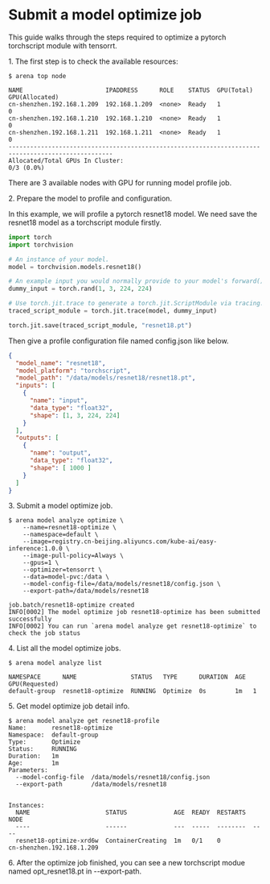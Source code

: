 # Submit a model optimize job

This guide walks through the steps required to optimize a pytorch torchscript module with tensorrt.

1\. The first step is to check the available resources:

```shell
$ arena top node

NAME                       IPADDRESS      ROLE    STATUS  GPU(Total)  GPU(Allocated)
cn-shenzhen.192.168.1.209  192.168.1.209  <none>  Ready   1           0
cn-shenzhen.192.168.1.210  192.168.1.210  <none>  Ready   1           0
cn-shenzhen.192.168.1.211  192.168.1.211  <none>  Ready   1           0
---------------------------------------------------------------------------------------------------
Allocated/Total GPUs In Cluster:
0/3 (0.0%)
```

There are 3 available nodes with GPU for running model profile job.

2\. Prepare the model to profile and configuration.

In this example, we will profile a pytorch resnet18 model. We need save the resnet18 model as a torchscript module firstly.

```python
import torch
import torchvision

# An instance of your model.
model = torchvision.models.resnet18()

# An example input you would normally provide to your model's forward() method.
dummy_input = torch.rand(1, 3, 224, 224)

# Use torch.jit.trace to generate a torch.jit.ScriptModule via tracing.
traced_script_module = torch.jit.trace(model, dummy_input)

torch.jit.save(traced_script_module, "resnet18.pt")
```

Then give a profile configuration file named config.json like below.

```json
{
  "model_name": "resnet18",
  "model_platform": "torchscript",
  "model_path": "/data/models/resnet18/resnet18.pt",
  "inputs": [
    {
      "name": "input",
      "data_type": "float32",
      "shape": [1, 3, 224, 224]
    }
  ],
  "outputs": [
    {
      "name": "output",
      "data_type": "float32",
      "shape": [ 1000 ]
    }
  ]
}
```

3\. Submit a model optimize job.

```shell
$ arena model analyze optimize \
    --name=resnet18-optimize \
    --namespace=default \
    --image=registry.cn-beijing.aliyuncs.com/kube-ai/easy-inference:1.0.0 \
    --image-pull-policy=Always \
    --gpus=1 \
    --optimizer=tensorrt \
    --data=model-pvc:/data \
    --model-config-file=/data/models/resnet18/config.json \
    --export-path=/data/models/resnet18 
    
job.batch/resnet18-optimize created
INFO[0002] The model optimize job resnet18-optimize has been submitted successfully
INFO[0002] You can run `arena model analyze get resnet18-optimize` to check the job status
```

4\. List all the model optimize jobs.

```shell
$ arena model analyze list

NAMESPACE      NAME               STATUS   TYPE      DURATION  AGE  GPU(Requested)
default-group  resnet18-optimize  RUNNING  Optimize  0s        1m   1
```

5\. Get model optimize job detail info.

```shell
$ arena model analyze get resnet18-profile
Name:       resnet18-optimize
Namespace:  default-group
Type:       Optimize
Status:     RUNNING
Duration:   1m
Age:        1m
Parameters:
  --model-config-file  /data/models/resnet18/config.json
  --export-path        /data/models/resnet18


Instances:
  NAME                     STATUS             AGE  READY  RESTARTS  NODE
  ----                     ------             ---  -----  --------  ----
  resnet18-optimize-xrd6w  ContainerCreating  1m   0/1    0         cn-shenzhen.192.168.1.209
```

6\. After the optimize job finished, you can see a new torchscript modue named opt_resnet18.pt in --export-path.
